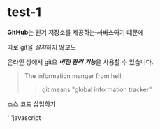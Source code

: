 # test-1

**GitHub**는 원겨 저장소를 제공하~~는 서비스이~~기 떄문에

따로 git을 *설치*하지 않고도

온라인 상에서 git으 ***버전 관리 기능***을 사용할 수 있습니다.

> The information manger from hell.
>> git means "global information tracker"

소스 코드 삽입하기

'''javascript
<script>
  var now = new Data();
  var display = new.toLocaleTimeString();
  document.write("현재 시각은 " + display);
  </scirpt>
  '''
  
  코드 입려 끝!
